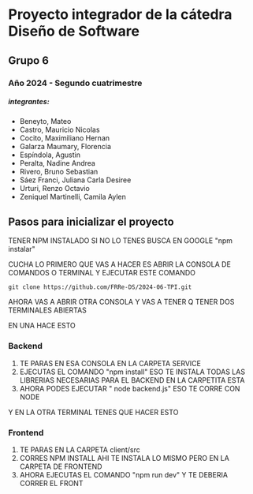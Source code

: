 # Proyecto integrador de la cátedra Diseño de Software
## Grupo 6
### Año 2024 - Segundo cuatrimestre

##### integrantes:
- Beneyto, Mateo 
- Castro, Mauricio Nicolas
- Cocito, Maximiliano Hernan
- Galarza Maumary, Florencia 
- Espíndola, Agustin
- Peralta, Nadine Andrea
- Rivero, Bruno Sebastian
- Sáez Franci, Juliana Carla Desiree
- Urturi, Renzo Octavio
- Zeniquel Martinelli, Camila Aylen

## Pasos para inicializar el proyecto
TENER NPM  INSTALADO SI NO LO TENES BUSCA EN GOOGLE "npm instalar"

CUCHA LO PRIMERO QUE VAS A HACER ES ABRIR LA CONSOLA DE COMANDOS O TERMINAL Y EJECUTAR ESTE COMANDO 

    git clone https://github.com/FRRe-DS/2024-06-TPI.git

AHORA VAS A ABRIR OTRA CONSOLA Y VAS A TENER Q TENER DOS TERMINALES ABIERTAS

EN UNA HACE ESTO
### Backend
1. TE PARAS EN ESA CONSOLA EN LA CARPETA SERVICE
2. EJECUTAS EL COMANDO "npm install" ESO TE INSTALA TODAS LAS LIBRERIAS NECESARIAS PARA EL BACKEND EN LA CARPETITA ESTA
3. AHORA PODES EJECUTAR " node backend.js" ESO TE CORRE CON NODE 

Y EN LA OTRA TERMINAL TENES QUE HACER ESTO
### Frontend
1. TE PARAS EN LA CARPETA client/src 
2. CORRES NPM INSTALL AHI TE INSTALA LO MISMO PERO EN LA CARPETA DE FRONTEND
3. AHORA EJECUTAS EL COMANDO "npm run dev" Y TE DEBERIA CORRER EL FRONT  



